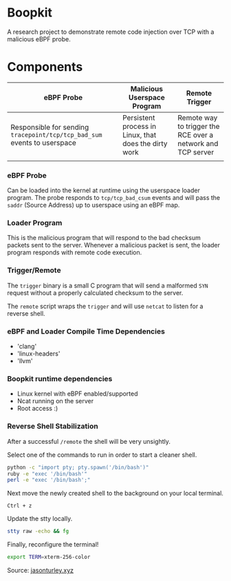 # Boopkit

A research project to demonstrate remote code injection over TCP with a malicious eBPF probe.

# Components

| eBPF Probe | Malicious Userspace Program                           | Remote Trigger                                              |
|------------|-------------------------------------------------------|-------------------------------------------------------------|
| Responsible for sending `tracepoint/tcp/tcp_bad_sum` events to userspace | Persistent process in Linux, that does the dirty work | Remote way to trigger the RCE over a network and TCP server |
| |                                                       |


### eBPF Probe

Can be loaded into the kernel at runtime using the userspace loader program. 
The probe responds to `tcp/tcp_bad_csum` events and will pass the `saddr` (Source Address) up to userspace using an eBPF map.


### Loader Program

This is the malicious program that will respond to the bad checksum packets sent to the server. 
Whenever a malicious packet is sent, the loader program responds with remote code execution.


### Trigger/Remote

The `trigger` binary is a small C program that will send a malformed `SYN` request without a properly calculated checksum to the server.

The `remote` script wraps the `trigger` and will use `netcat` to listen for a reverse shell.

### eBPF and Loader Compile Time Dependencies 

 - 'clang'
 - 'linux-headers'
 - 'llvm'

### Boopkit runtime dependencies 

 - Linux kernel with eBPF enabled/supported
 - Ncat running on the server
 - Root access :) 

### Reverse Shell Stabilization

After a successful `/remote` the shell will be very unsightly. 

Select one of the commands to run in order to start a cleaner shell.

```bash
python -c "import pty; pty.spawn('/bin/bash')"
ruby -e "exec '/bin/bash'"
perl -e "exec '/bin/bash';"
```

Next move the newly created shell to the background on your local terminal.

```
Ctrl + z
```

Update the stty locally. 

```bash
stty raw -echo && fg
```

Finally, reconfigure the terminal! 

```bash
export TERM=xterm-256-color
```

Source: [jasonturley.xyz](https://jasonturley.xyz/how-to-stabilize-a-reverse-shell/)